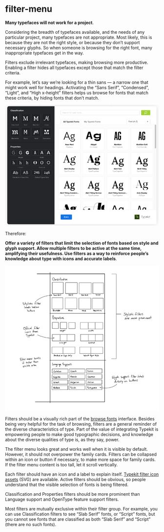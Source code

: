 # filter-menu

**Many typefaces will not work for a project**.

Considering the breadth of typefaces available, and the needs of any particular project, many typefaces are not appropriate. Most likely, this is because they are not the right style, or because they don’t support necessary glyphs. So when someone is browsing for the right font, many inappropriate typefaces get in the way.

Filters exclude irrelevant typefaces, making browsing more productive. Enabling a filter hides all typefaces except those that match the filter criteria.

For example, let’s say we’re looking for a thin sans — a narrow one that might work well for headings. Activating the “Sans Serif”, “Condensed”, “Light”, and “High x-height” filters helps us browse for fonts that match these criteria, by hiding fonts that don’t match.

![Filtering Animated GIF](../img/filter-menu-01.gif)

Therefore:

**Offer a variety of filters that limit the selection of fonts based on style and glyph support. Allow multiple filters to be active at the same time, amplifying their usefulness. Use filters as a way to reinforce people’s knowledge about type with icons and accurate labels**.

![Sketch of filter menu](../img/filter-menu-02.png)

Filters should be a visually rich part of the [browse fonts](browse_fonts.md) interface. Besides being very helpful for the task of browsing, filters are a general reminder of the diverse characteristics of type. Part of the value of integrating Typekit is empowering people to make good typographic decisions, and knowledge about the diverse qualities of type is, as they say, power.

The filter menu looks great and works well when it is visible by default. However, it should not overpower the family cards. Filters can be collapsed within an icon or button if necessary, to make more space for family cards. If the filter menu content is too tall, let it scroll vertically.

Each filter should have an icon and a label to explain itself. [Typekit filter icon assets](https://platform-assets.typekit.net/filter-icons.svg) (SVG) are available. Active filters should be obvious, so people understand that the visible selection of fonts is being filtered.

Classification and Properties filters should be more prominent than Language support and OpenType feature support filters.

Most filters are mutually exclusive within their filter group. For example, you can use Classification filters to see “Slab Serif” fonts, or “Script” fonts, but you cannot see fonts that are classified as both “Slab Serif” and “Script” (there are no such fonts).
